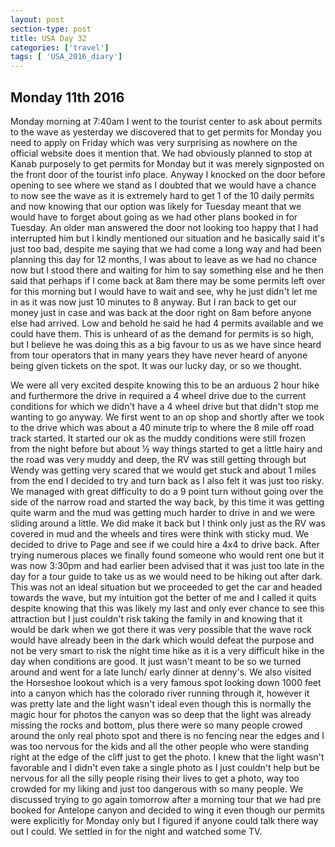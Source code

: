 ```yaml
---
layout: post
section-type: post
title: USA Day 32
categories: ['travel']
tags: [ 'USA_2016_diary']
---
```

## Monday 11th 2016  

Monday morning at 7:40am I went to the tourist center to ask about permits to the wave as yesterday we discovered that to get permits for Monday you need to apply on Friday which was very surprising as nowhere on the official website does it mention that. We had obviously planned to stop at Kanab purposely to get permits for Monday but it was merely signposted on the front door of the tourist info place. Anyway I knocked on the door before opening to see where we stand as I doubted that we would have a chance to now see the wave as it is extremely hard to get 1 of the 10 daily permits and now knowing that our option was likely for Tuesday meant that we would have to forget about going as we had other plans booked in for Tuesday. An older man answered the door not looking too happy that I had interrupted him but I kindly mentioned our situation and he basically said it's just too bad, despite me saying that we had come a long way and had been planning this day for 12 months, I was about to leave as we had no chance now but I stood there and waiting for him to say something else and he then said that perhaps if I come back at 8am there may be some permits left over for this morning but I would have to wait and see, why he just didn't let me in as it was now just 10 minutes to 8 anyway. But I ran back to get our money just in case and was back at the door right on 8am before anyone else had arrived. Low and behold he said he had 4 permits available and we could have them. This is unheard of as the demand for permits is so high, but I believe he was doing this as a big favour to us as we have since heard from tour operators that in many years they have never heard of anyone being given tickets on the spot. It was our lucky day, or so we thought.

 We were all very excited despite knowing this to be an arduous 2 hour hike and furthermore the drive in required a 4 wheel drive due to the current conditions for which we didn't have a 4 wheel drive but that didn't stop me wanting to go anyway. We first went to an op shop and shortly after we took to the drive which was about a 40 minute trip to where the 8 mile off road track started. It started our ok as the muddy conditions were still frozen from the night before but about ½ way things started to get a little hairy and the road was very muddy and deep, the RV was still getting through but Wendy was getting very scared that we would get stuck and about 1 miles from the end I decided to try and turn back as I also felt it was just too risky. We managed with great difficulty to do a 9 point turn without going over the side of the narrow road and started the way back, by this time it was getting quite warm and the mud was getting much harder to drive in and we were sliding around a little. We did make it back but I think only just as the RV was covered in mud and the wheels and tires were think with sticky mud. We decided to drive to Page and see if we could hire a 4x4 to drive back. After trying numerous places we finally found someone who would rent one but it was now 3:30pm and had earlier been advised that it was just too late in the day for a tour guide to take us as we would need to be hiking out after dark. This was not an ideal situation but we proceeded to get the car and headed towards the wave, but my intuition got the better of me and I called it quits despite knowing that this was likely my last and only ever chance to see this attraction but I just couldn't risk taking the family in and knowing that it would be dark when we got there it was very possible that the wave rock would have already been in the dark which would defeat the purpose and not be very smart to risk the night time hike as it is a very difficult hike in the day when conditions are good. It just wasn't meant to be so we turned around and went for a late lunch/ early dinner at denny's. We also visited the Horseshoe lookout which is a very famous spot looking down 1000 feet into a canyon which has the colorado river running through it, however it was pretty late and the light wasn't ideal even though this is normally the magic hour for photos the canyon was so deep that the light was already missing the rocks and bottom, plus there were so many people crowed around the only real photo spot and there is no fencing near the edges and I was too nervous for the kids and all the other people who were standing right at the edge of the cliff just to get the photo. I knew that the light wasn't favorable and I didn't even take a single photo as I just couldn't help but be nervous for all the silly people rising their lives to get a photo, way too crowded for my liking and just too dangerous with so many people. We discussed trying to go again tomorrow after a morning tour that we had pre booked for Antelope canyon and decided to wing it even though our permits were explicitly for Monday only but I figured if anyone could talk there way out I could. We settled in for the night and watched some TV.
